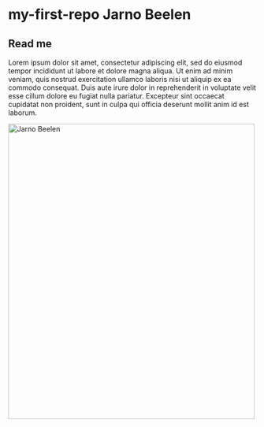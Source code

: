# my-first-repo Jarno Beelen
## Read me
Lorem ipsum dolor sit amet, consectetur adipiscing elit, sed do eiusmod tempor incididunt ut labore et dolore magna aliqua. Ut enim ad minim veniam, quis nostrud exercitation ullamco laboris nisi ut aliquip ex ea commodo consequat. Duis aute irure dolor in reprehenderit in voluptate velit esse cillum dolore eu fugiat nulla pariatur. Excepteur sint occaecat cupidatat non proident, sunt in culpa qui officia deserunt mollit anim id est laborum.

<img src="https://www.media-click.nl/wp-content/uploads/2019/05/over-mij-foto.jpg" alt="Jarno Beelen" width="500" height="600">
